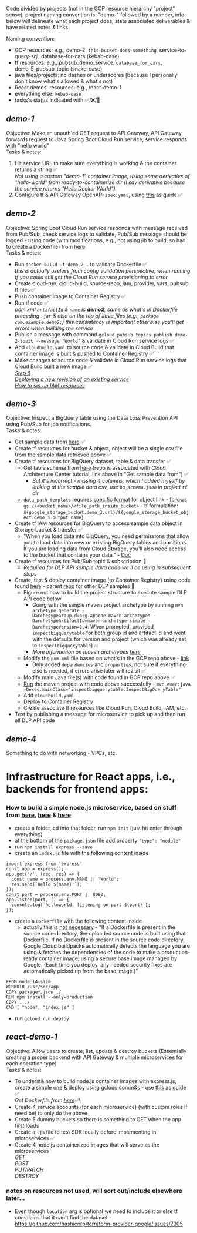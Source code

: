Code divided by projects (not in the GCP resource hierarchy "project" sense), project naming convention is: "demo-" followed by a number, info below will delineate what each project does, state associated deliverables & have related notes & links

Naming convention:

- GCP resources: e.g., demo-2, `this-bucket-does-something`, service-to-query-sql, database-for-cars (kebab-case)
- tf resources: e.g., pubsub_demo_service, `database_for_cars`, demo_5_pubsub_topic (snake_case)
- java files/projects: no dashes or underscores (because I personally don't know what's allowed & what's not)
- React demos' resources: e.g., react-demo-1
- everything else: `kebab-case`
- tasks's status indicated with ✅/❌/🚧

## _demo-1_

Objective: Make an unauth'ed GET request to API Gateway, API Gateway forwards request to Java Spring Boot Cloud Run service, service responds with "hello world"\
Tasks & notes:

1. Hit service URL to make sure everything is working & the container returns a string ✅\
   _Not using a custom "demo-1" container image, using some derivative of "hello-world" from ready-to-containerize dir (I say derivative because the service returns "Hello Docker World")_
2. Configure tf & API Gateway OpenAPI `spec.yaml`, using [this](https://cloud.google.com/api-gateway/docs/get-started-cloud-run) as guide ✅

## _demo-2_

Objective: Spring Boot Cloud Run service responds with message received from Pub/Sub, check service logs to validate, Pub/Sub message should be logged - using code (with modifications, e.g., not using jib to build, so had to create a Dockerfile) from [here](https://github.com/GoogleCloudPlatform/java-docs-samples/tree/master/run/pubsub)\
Tasks & notes:

- Run `docker build -t demo-2 .` to validate Dockerfile ✅\
   _this is actually useless from config validation perspective, when running tf you could still get the Cloud Run service provisioning to error_
- Create cloud-run, cloud-build, source-repo, iam, provider, vars, pubsub tf files ✅
- Push container image to Container Registry ✅
- Run tf code ✅\
   _pom.xml `artifactId` & `name` is **demo2**, same as what's in Dockerfile preceding `.jar` & also on the top of Java files (e.g., `package com.example.demo2;`) this consistency is important otherwise you'll get errors when building the service_
- Publish a message with command `gcloud pubsub topics publish demo-2-topic --message "World"` & validate in Cloud Run service logs ✅
- Add `cloudbuild.yaml` to source code & validate in Cloud Build that container image is built & pushed to Container Registry ✅
- Make changes to source code & validate in Cloud Run service logs that Cloud Build built a new image ✅\
   _[Step 6](https://dzone.com/articles/cicd-using-google-cloud-build-&-google-cloud-run)_\
   _[Deploying a new revision of an existing service](https://cloud.google.com/run/docs/deploying#revision)_\
   _[How to set up IAM resources](https://stackoverflow.com/a/62783880)_

## _demo-3_

Objective: Inspect a BigQuery table using the Data Loss Prevention API using Pub/Sub for job notifications.\
Tasks & notes:

- Get sample data from [here](https://cloud.google.com/architecture/creating-cloud-dlp-de-identification-transformation-templates-pii-dataset#downloading_the_sampledatas) ✅
- Create tf resources for bucket & object, object will be a single csv file from the sample data retrieved above ✅
- Create tf resources for BigQuery dataset, table & data transfer ✅
  - Get table schema from [here](https://github.com/GoogleCloudPlatform/dlp-dataflow-deidentification/tree/master/terraform_setup) (repo is assoicated with Cloud Architecture Center tutorial, link above in "Get sample data from") ✅
    - _But it's incorrect - missing 4 columns, which I added myself by looking at the sample data csv, use `bq_schema.json` in project `tf` dir_
  - `data_path_template` requires [specific format](https://stackoverflow.com/a/25373496) for object link - follows `gs://<bucket_name>/<file_path_inside_bucket>` - tf formulation: `${google_storage_bucket.demo_3.url}/${google_storage_bucket_object.demo_3.output_name}`
- Create tf IAM resources for BigQuery to access sample data object in Storage bucket & transfer ✅
  - "When you load data into BigQuery, you need permissions that allow you to load data into new or existing BigQuery tables and partitions. If you are loading data from Cloud Storage, you'll also need access to the bucket that contains your data." - [Doc](https://cloud.google.com/bigquery-transfer/docs/cloud-storage-transfer#required_permissions)
- Create tf resources for Pub/Sub topic & subscription 🚧
  - _Required for DLP API sample Java code we'll be using in subsequent steps_
- Create, test & deploy container image (to Container Registry) using code found [here](https://github.com/googleapis/java-dlp/blob/main/samples/snippets/src/main/java/dlp/snippets/InspectBigQueryTable.java) - parent [repo](https://github.com/googleapis/java-dlp) for other DLP samples 🚧
  - Figure out how to build the project structure to execute sample DLP API code below
    - Going with the simple maven project archetype by running `mvn archetype:generate -DarchetypeGroupId=org.apache.maven.archetypes -DarchetypeArtifactId=maven-archetype-simple -DarchetypeVersion=1.4`. When prompted, provided `inspectbigquerytable` for both group id and artifact id and went with the defaults for version and project (which was already set to `inspectbigquerytable`) ✅
    - _More information on maven archetypes [here](https://maven.apache.org/guides/introduction/introduction-to-archetypes.html)_
  - Modify the `pom.xml` file based on what's in the GCP repo above - [link](https://github.com/googleapis/java-dlp/blob/main/samples/install-without-bom/pom.xml)
    - Only added `dependencies` and `properties`, not sure if everything else is needed, if errors arise later will revisit ✅
  - Modify main Java file(s) with code found in GCP repo above ✅
  - [Run](https://github.com/googleapis/java-dlp/tree/main/samples/snippets#running) the maven project with code above successfully - `mvn exec:java -Dexec.mainClass="inspectbigquerytable.InspectBigQueryTable"`
  - Add `cloudbuild.yaml`
  - Deploy to Container Registry
  - Create associate tf resources like Cloud Run, Cloud Build, IAM, etc.
- Test by publishing a message for microservice to pick up and then run all DLP API code

## _demo-4_

Something to do with networking - VPCs, etc.

# Infrastructure for React apps, i.e., backends for frontend apps:

### How to build a simple node.js microservice, based on stuff from [here](https://expressjs.com/en/starter/installing.html), [here](https://cloud.google.com/run/docs/quickstarts/build-&-deploy/nodejs) & [here](https://github.com/GoogleCloudPlatform/nodejs-docs-samples/blob/9804b07efb2fb207c2e3515e844431c130e6c7b2/run/helloworld/Dockerfile)

- create a folder, cd into that folder, run `npm init` (just hit enter through everything)
- at the bottom of the `package.json` file add property `"type": "module"`
- run `npm install express --save`
- create an `index.js` file with the following content inside

```
import express from 'express'
const app = express();
app.get('/', (req, res) => {
  const name = process.env.NAME || 'World';
  res.send(`Hello ${name}!`);
});
const port = process.env.PORT || 8080;
app.listen(port, () => {
  console.log(`helloworld: listening on port ${port}`);
});
```

- create a `Dockerfile` with the following content inside
  - actually this is [not necessary](https://cloud.google.com/run/docs/deploying-source-code) - "If a Dockerfile is present in the source code directory, the uploaded source code is built using that Dockerfile. If no Dockerfile is present in the source code directory, Google Cloud buildpacks automatically detects the language you are using & fetches the dependencies of the code to make a production-ready container image, using a secure base image managed by Google. (Each time you deploy, any needed security fixes are automatically picked up from the base image.)"

```
FROM node:14-slim
WORKDIR /usr/src/app
COPY package*.json ./
RUN npm install --only=production
COPY . ./
CMD [ "node", "index.js" ]
```

- run `gcloud run deploy`

## _react-demo-1_

Objective: Allow users to create, list, update & destroy buckets (Essentially creating a proper backend with API Gateway & multiple microservices for each operation type)\
Tasks & notes:

- To underst& how to build node.js container images with express.js, create a simple one & deploy using gcloud comm&s - use [this](https://cloud.google.com/run/docs/quickstarts/build-&-deploy/nodejs) as guide ✅\
   *Get Dockerfile from [here](https://github.com/GoogleCloudPlatform/nodejs-docs-samples/blob/9804b07efb2fb207c2e3515e844431c130e6c7b2/run/helloworld/Dockerfile)*✅\
- Create 4 service accounts (for each microservice) (with custom roles if need be) to only do the above
- Create 5 dummy buckets so there is something to GET when the app first loads
- Create a `.js` file to test SDK locally before implementing in microservices ✅
- Create 4 node.js containerized images that will serve as the microservices\
  _GET_\
  _POST_\
  _PUT/PATCH_\
  _DESTROY_

### notes on resources not used, will sort out/include elsewhere later...

- Even though `location` arg is optional we need to include it or else tf complains that it can't find the dataset - https://github.com/hashicorp/terraform-provider-google/issues/7305
